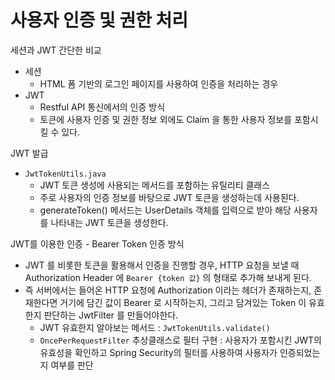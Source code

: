 # 사용자 인증 및 권한 처리
세션과 JWT 간단한 비교
- 세션
  - HTML 폼 기반의 로그인 페이지를 사용하여 인증을 처리하는 경우
- JWT
  - Restful API 통신에서의 인증 방식
  - 토큰에 사용자 인증 및 권한 정보 외에도 Claim 을 통한 사용자 정보를 포함시킬 수 있다.

JWT 발급
- `JwtTokenUtils.java`
  - JWT 토큰 생성에 사용되는 메서드를 포함하는 유틸리티 클래스
  - 주로 사용자의 인증 정보를 바탕으로 JWT 토큰을 생성하는데 사용된다.
  - generateToken() 메서드는 UserDetails 객체를 입력으로 받아 해당 사용자를 나타내는 JWT 토큰을 생성한다.
  
JWT를 이용한 인증 - Bearer Token 인증 방식
- JWT 를 비롯한 토큰을 활용해서 인증을 진행할 경우, HTTP 요청을 보낼 때 Authorization Header 에  `Bearer {token 값}` 의 형태로 추가해 보내게 된다.
- 즉 서버에서는 들어온 HTTP 요청에 Authorization 이라는 헤더가 존재하는지, 존재한다면 거기에 담긴 값이 Bearer 로 시작하는지, 그리고 담겨있는 Token 이 유효한지 판단하는 JwtFilter 를 만들어야한다.
  - JWT 유효한지 알아보는 메서드 : `JwtTokenUtils.validate()`
  - `OncePerRequestFilter` 추상클래스로 필터 구현 : 사용자가 포함시킨 JWT의 유효성을 확인하고 Spring Security의 필터를 사용하여 사용자가 인증되었는지 여부를 판단


